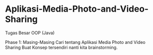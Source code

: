 # Aplikasi-Media-Photo-and-Video-Sharing
Tugas Besar OOP (Java)

Phase 1:
Masing-Masing Cari tentang Aplikasi Media Photo and Video Sharing
Buat Konsep tersendiri nanti kita brainstorming.
